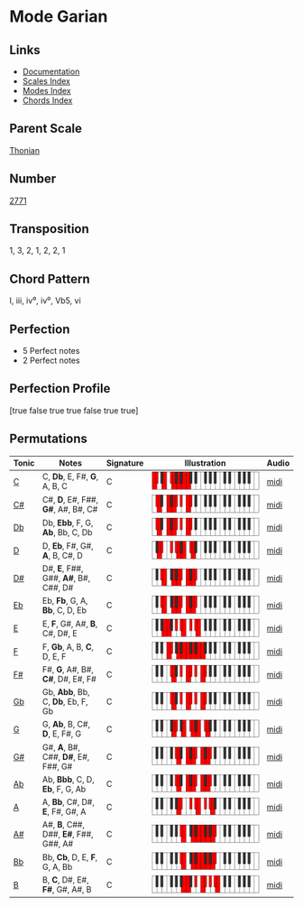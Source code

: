 # Mode Garian

## Links

- [Documentation](README.md)
- [Scales Index](Scales.md)
- [Modes Index](Modes.md)
- [Chords Index](Chords.md)

## Parent Scale

[Thonian](ScaleThonian.md)

## Number

[2771](https://ianring.com/musictheory/scales/2771)

## Transposition

1, 3, 2, 1, 2, 2, 1

## Chord Pattern

I, iii, iv⁰, iv⁰, Vb5, vi

## Perfection

- 5 Perfect notes
- 2 Perfect notes

## Perfection Profile

[true false true true false true true]

## Permutations

| Tonic | Notes | Signature | Illustration | Audio |
|-------|-------|-----------|--------------|-------|
| [C](ModeCNaturalGarian.md) | C, **Db**, E, F#, **G**, A, B, C | C | ![CNaturalGarian](ModeCNaturalGarian.png) | [midi](https://github.com/edipermadi/music/blob/main/docs/ModeCNaturalGarian.mid?raw=true) |
| [C#](ModeCSharpGarian.md) | C#, **D**, E#, F##, **G#**, A#, B#, C# | C | ![CSharpGarian](ModeCSharpGarian.png) | [midi](https://github.com/edipermadi/music/blob/main/docs/ModeCSharpGarian.mid?raw=true) |
| [Db](ModeDFlatGarian.md) | Db, **Ebb**, F, G, **Ab**, Bb, C, Db | C | ![DFlatGarian](ModeDFlatGarian.png) | [midi](https://github.com/edipermadi/music/blob/main/docs/ModeDFlatGarian.mid?raw=true) |
| [D](ModeDNaturalGarian.md) | D, **Eb**, F#, G#, **A**, B, C#, D | C | ![DNaturalGarian](ModeDNaturalGarian.png) | [midi](https://github.com/edipermadi/music/blob/main/docs/ModeDNaturalGarian.mid?raw=true) |
| [D#](ModeDSharpGarian.md) | D#, **E**, F##, G##, **A#**, B#, C##, D# | C | ![DSharpGarian](ModeDSharpGarian.png) | [midi](https://github.com/edipermadi/music/blob/main/docs/ModeDSharpGarian.mid?raw=true) |
| [Eb](ModeEFlatGarian.md) | Eb, **Fb**, G, A, **Bb**, C, D, Eb | C | ![EFlatGarian](ModeEFlatGarian.png) | [midi](https://github.com/edipermadi/music/blob/main/docs/ModeEFlatGarian.mid?raw=true) |
| [E](ModeENaturalGarian.md) | E, **F**, G#, A#, **B**, C#, D#, E | C | ![ENaturalGarian](ModeENaturalGarian.png) | [midi](https://github.com/edipermadi/music/blob/main/docs/ModeENaturalGarian.mid?raw=true) |
| [F](ModeFNaturalGarian.md) | F, **Gb**, A, B, **C**, D, E, F | C | ![FNaturalGarian](ModeFNaturalGarian.png) | [midi](https://github.com/edipermadi/music/blob/main/docs/ModeFNaturalGarian.mid?raw=true) |
| [F#](ModeFSharpGarian.md) | F#, **G**, A#, B#, **C#**, D#, E#, F# | C | ![FSharpGarian](ModeFSharpGarian.png) | [midi](https://github.com/edipermadi/music/blob/main/docs/ModeFSharpGarian.mid?raw=true) |
| [Gb](ModeGFlatGarian.md) | Gb, **Abb**, Bb, C, **Db**, Eb, F, Gb | C | ![GFlatGarian](ModeGFlatGarian.png) | [midi](https://github.com/edipermadi/music/blob/main/docs/ModeGFlatGarian.mid?raw=true) |
| [G](ModeGNaturalGarian.md) | G, **Ab**, B, C#, **D**, E, F#, G | C | ![GNaturalGarian](ModeGNaturalGarian.png) | [midi](https://github.com/edipermadi/music/blob/main/docs/ModeGNaturalGarian.mid?raw=true) |
| [G#](ModeGSharpGarian.md) | G#, **A**, B#, C##, **D#**, E#, F##, G# | C | ![GSharpGarian](ModeGSharpGarian.png) | [midi](https://github.com/edipermadi/music/blob/main/docs/ModeGSharpGarian.mid?raw=true) |
| [Ab](ModeAFlatGarian.md) | Ab, **Bbb**, C, D, **Eb**, F, G, Ab | C | ![AFlatGarian](ModeAFlatGarian.png) | [midi](https://github.com/edipermadi/music/blob/main/docs/ModeAFlatGarian.mid?raw=true) |
| [A](ModeANaturalGarian.md) | A, **Bb**, C#, D#, **E**, F#, G#, A | C | ![ANaturalGarian](ModeANaturalGarian.png) | [midi](https://github.com/edipermadi/music/blob/main/docs/ModeANaturalGarian.mid?raw=true) |
| [A#](ModeASharpGarian.md) | A#, **B**, C##, D##, **E#**, F##, G##, A# | C | ![ASharpGarian](ModeASharpGarian.png) | [midi](https://github.com/edipermadi/music/blob/main/docs/ModeASharpGarian.mid?raw=true) |
| [Bb](ModeBFlatGarian.md) | Bb, **Cb**, D, E, **F**, G, A, Bb | C | ![BFlatGarian](ModeBFlatGarian.png) | [midi](https://github.com/edipermadi/music/blob/main/docs/ModeBFlatGarian.mid?raw=true) |
| [B](ModeBNaturalGarian.md) | B, **C**, D#, E#, **F#**, G#, A#, B | C | ![BNaturalGarian](ModeBNaturalGarian.png) | [midi](https://github.com/edipermadi/music/blob/main/docs/ModeBNaturalGarian.mid?raw=true) |
